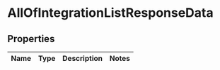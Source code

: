 # AllOfIntegrationListResponseData

## Properties
Name | Type | Description | Notes
------------ | ------------- | ------------- | -------------
